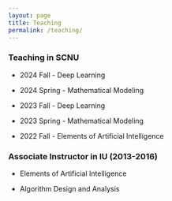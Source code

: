 ```yaml
---
layout: page
title: Teaching
permalink: /teaching/
---
```

### Teaching in SCNU

- 2024 Fall - Deep Learning

- 2024 Spring - Mathematical Modeling 

- 2023 Fall - Deep Learning

- 2023 Spring - Mathematical Modeling 

- 2022 Fall - Elements of Artificial Intelligence 

### Associate Instructor in IU (2013-2016)

- Elements of Artificial Intelligence

- Algorithm Design and Analysis
